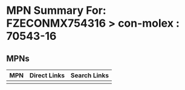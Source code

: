 



# MPN Summary For: FZECONMX754316 > con-molex : 70543-16

## MPNs
  

|MPN|Direct Links|Search Links|
| :--- | :--- | :--- |
||||
